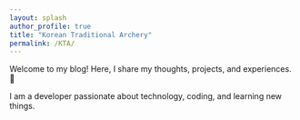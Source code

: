 ```yaml
---
layout: splash
author_profile: true
title: "Korean Traditional Archery"
permalink: /KTA/
---
```


Welcome to my blog! Here, I share my thoughts, projects, and experiences. 🚀

I am a developer passionate about technology, coding, and learning new things.